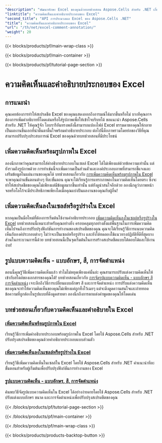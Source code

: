 ```yaml
---
"description": "พัฒนาทักษะ Excel ของคุณด้วยบทช่วยสอน Aspose.Cells สำหรับ .NET เกี่ยวกับความคิดเห็นและคำอธิบายประกอบ พร้อมด้วยคำแนะนำทีละขั้นตอนเพื่อเสริมสร้างสเปรดชีตของคุณ"
"linktitle": "ความคิดเห็นและคำอธิบายประกอบของ Excel"
"second_title": "API การประมวลผล Excel ของ Aspose.Cells .NET"
"title": "ความคิดเห็นและคำอธิบายประกอบของ Excel"
"url": "/th/net/excel-comment-annotation/"
"weight": 20
---
```


{{< blocks/products/pf/main-wrap-class >}}

{{< blocks/products/pf/main-container >}}

{{< blocks/products/pf/tutorial-page-section >}}

# ความคิดเห็นและคำอธิบายประกอบของ Excel

## การแนะนำ

คุณเคยต้องการทำให้สเปรดชีต Excel ของคุณแสดงออกถึงอารมณ์ได้มากขึ้นหรือไม่ บางทีคุณอาจต้องการเพิ่มคำอธิบายที่โดดเด่นหรือใส่รูปภาพเพื่อให้เข้าใจบริบทได้ ขอแนะนำ Aspose.Cells สำหรับ .NET ให้คุณรู้จัก ไลบรารีอันทรงพลังนี้สามารถแปลงไฟล์ Excel ธรรมดาของคุณให้กลายเป็นผลงานชิ้นเอกที่น่าตื่นตาตื่นใจพร้อมคำอธิบายประกอบ ต่อไปนี้คือภาพรวมโดยย่อของวิธีที่คุณสามารถปรับปรุงประสบการณ์ Excel ของคุณด้วยบทช่วยสอนที่มีประโยชน์

## เพิ่มความคิดเห็นพร้อมรูปภาพใน Excel

ลองนึกภาพว่าคุณสามารถใส่คำอธิบายประกอบในเซลล์ Excel ได้ไม่เพียงแต่ด้วยข้อความเท่านั้น แต่ยังรวมถึงรูปภาพด้วย การทำเช่นนี้จะเพิ่มความเป็นส่วนตัวและองค์ประกอบภาพที่สามารถชี้แจงและเสริมข้อมูลในแผ่นงานของคุณได้ บทช่วยสอนเกี่ยวกับ [การเพิ่มความคิดเห็นพร้อมรูปภาพใน Excel](./add-comment-with-image-excel/) จะพาคุณผ่านขั้นตอนต่างๆ ทีละขั้นตอน คุณจะได้เรียนรู้การแทรกภาพลงในความคิดเห็นโดยตรง ซึ่งจะทำให้สเปรดชีตของคุณไม่เพียงแต่มีข้อมูลมากขึ้นเท่านั้น แต่ยังดูน่าสนใจอีกด้วย ลองนึกดูว่าภาพหน้าจอหรือโลโก้จะมีประสิทธิภาพเพียงใดเมื่อคุณแบ่งปันผลงานของคุณกับผู้อื่น!

## เพิ่มความคิดเห็นลงในเซลล์หรือรูปร่างใน Excel

หากคุณเป็นมือใหม่ที่ต้องการเริ่มต้นใช้งานคำอธิบายประกอบ [เพิ่มความคิดเห็นลงในเซลล์หรือรูปร่างใน Excel](./add-comments-to-cells-or-shapes-excel/) บทช่วยสอนนี้เหมาะสำหรับคุณอย่างยิ่ง ครอบคลุมทุกอย่างตั้งแต่พื้นฐานในการเพิ่มความคิดเห็นไปจนถึงการปรับปรุงฟังก์ชันการทำงานของสเปรดชีตของคุณ คุณจะได้เรียนรู้วิธีการแนบความคิดเห็นกับองค์ประกอบต่างๆ ไม่ว่าจะเป็นเซลล์หรือรูปร่าง และยังได้ทดลองใช้แนวทางปฏิบัติที่ดีที่สุดบางส่วนในกระบวนการนี้ด้วย บทช่วยสอนนี้เป็นจุดเริ่มต้นในการสร้างสเปรดชีตแบบโต้ตอบได้และใช้งานง่าย!

## รูปแบบความคิดเห็น - แบบอักษร, สี, การจัดตำแหน่ง

ตอนนี้คุณรู้วิธีเพิ่มความคิดเห็นแล้ว ทำไมไม่หยุดเพียงแค่นั้นล่ะ คุณสามารถปรับแต่งความคิดเห็นให้เข้ากับสไตล์ของเอกสารของคุณได้! บทช่วยสอนเกี่ยวกับ [การจัดรูปแบบความคิดเห็น - แบบอักษร สี การจัดตำแหน่ง](./format-comments-font-color-alignment/) เจาะลึกถึงวิธีการเปลี่ยนแบบอักษร สี และการจัดตำแหน่ง การปรับแต่งความคิดเห็นของคุณจะทำให้ความคิดเห็นของคุณไม่เพียงแค่ถูกทิ้งไว้เฉยๆ แต่จะดึงดูดความสนใจและถ่ายทอดข้อความที่ถูกต้องในรูปแบบที่ดึงดูดสายตา ลองนึกถึงการตกแต่งคำพูดของคุณให้โดดเด่น

## บทช่วยสอนเกี่ยวกับความคิดเห็นและคำอธิบายใน Excel
### [เพิ่มความคิดเห็นพร้อมรูปภาพใน Excel](./add-comment-with-image-excel/)
เรียนรู้วิธีการเพิ่มคำอธิบายประกอบพร้อมรูปภาพใน Excel โดยใช้ Aspose.Cells สำหรับ .NET ปรับปรุงสเปรดชีตของคุณด้วยคำอธิบายประกอบแบบส่วนตัว
### [เพิ่มความคิดเห็นลงในเซลล์หรือรูปร่างใน Excel](./add-comments-to-cells-or-shapes-excel/)
เรียนรู้วิธีเพิ่มความคิดเห็นในเซลล์ใน Excel โดยใช้ Aspose.Cells สำหรับ .NET คำแนะนำทีละขั้นตอนสำหรับผู้เริ่มต้นเพื่อปรับปรุงฟังก์ชันการทำงานของ Excel
### [รูปแบบความคิดเห็น - แบบอักษร, สี, การจัดตำแหน่ง](./format-comments-font-color-alignment/)
ค้นพบวิธีจัดรูปแบบความคิดเห็นใน Excel ได้อย่างง่ายดายโดยใช้ Aspose.Cells สำหรับ .NET ปรับแต่งแบบอักษร ขนาด และการจัดตำแหน่งเพื่อปรับปรุงสเปรดชีตของคุณ

{{< /blocks/products/pf/tutorial-page-section >}}

{{< /blocks/products/pf/main-container >}}

{{< /blocks/products/pf/main-wrap-class >}}

{{< blocks/products/products-backtop-button >}}